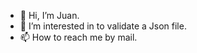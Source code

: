 - 👋 Hi, I’m Juan.
- 👀 I’m interested in to validate a Json file.
- 📫 How to reach me by mail.

<!---
u1228869/u1228869 is a ✨ special ✨ repository because its `README.md` (this file) appears on your GitHub profile.
You can click the Preview link to take a look at your changes.
--->
